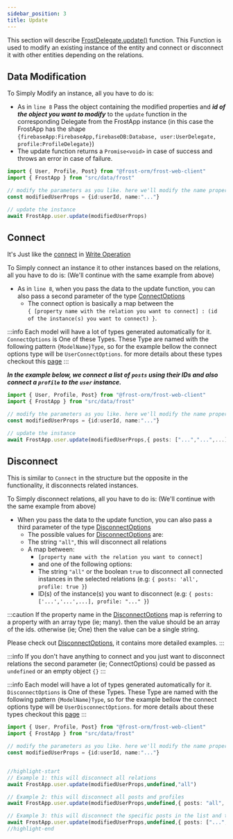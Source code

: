 ```yaml
---
sidebar_position: 3
title: Update
---
```


This section will describe [FrostDelegate.update()](../../api/classes/FrostDelegate#update) function. This Function is used to modify an existing instance of the entity and connect or disconnect it with other entities depending on the relations.

## Data Modification

To Simply Modify an instance, all you have to do is:

- As in `line 8` Pass the object containing the modified properties and ***id of the object you want to modify*** to the `update` function in the corresponding Delegate from the FrostApp instance (in this case the FrostApp has the shape `{firebaseApp:FirebaseApp,firebaseDB:Database, user:UserDelegate, profile:ProfileDelegate}`)
- The update function returns a `Promise<void>` in case of success and throws an error in case of failure.

```ts title=src/index.ts showLineNumbers
import { User, Profile, Post} from "@frost-orm/frost-web-client"
import { FrostApp } from "src/data/frost"

// modify the parameters as you like. here we'll modify the name property
const modifiedUserProps = {id:userId, name:"..."}

// update the instance
await FrostApp.user.update(modifiedUserProps)
```

## Connect

It's Just like the [connect](./write#connect) in [Write Operation](./write#connect)

To Simply connect an instance it to other instances based on the relations, all you have to do is: (We'll continue with the same example from above)

- As in `line 8`, when you pass the data to the update function, you can also pass a second parameter of the type [ConnectOptions](../../api/types/ConnectOptions)
  - The connect option is basically a map between the <br/> `{ [property name with the relation you want to connect] : (id of the instance(s) you want to connect) }`.

:::info
Each model will have a lot of types generated automatically for it. `ConnectOptions` is One of these Types. These Type are named with the following pattern `{ModelName}Type`, so for the example bellow the connect options type will be `UserConnectOptions`.
for more details about these types checkout this [page](../extra/detailed-data-types.mdx)
:::

***In the example below, we connect a list of `posts` using their IDs and also connect a `profile` to the `user` instance.***

```ts title=src/index.ts showLineNumbers
import { User, Profile, Post} from "@frost-orm/frost-web-client"
import { FrostApp } from "src/data/frost"

// modify the parameters as you like. here we'll modify the name property
const modifiedUserProps = {id:userId, name:"..."}

// update the instance
await FrostApp.user.update(modifiedUserProps,{ posts: ["...","...",...], profile: "..."})
```

## Disconnect

This is similar to `Connect` in the structure but the opposite in the functionality, it disconnects related instances.

To Simply disconnect relations, all you have to do is: (We'll continue with the same example from above)

- When you pass the data to the update function, you can also pass a third parameter of the type [DisconnectOptions](../../api/types/DisconnectOptions)
  - The possible values for [DisconnectOptions](../../api/types/DisconnectOptions) are:
  - The string `"all"`, this will disconnect all relations
  - A map between:
    - `[property name with the relation you want to connect]`
    - and one of the following options:
    - The string `"all"` or the boolean `true` to disconnect all connected instances in the selected relations (e.g: `{ posts: 'all', profile: true }`)
    - ID(s) of the instance(s) you want to disconnect (e.g: `{ posts: ['...','...',...], profile: "..." }`)
  
:::caution
If the property name in the [DisconnectOptions](../../api/types/DisconnectOptions) map is referring to a property with an array type (ie; many). then the value should be an array of the ids. otherwise (ie; One) then the value can be a single string.

Please check out [DisconnectOptions](../../api/types/DisconnectOptions), it contains more detailed examples.
:::  

:::info
If you don't have anything to connect and you just want to disconnect relations the second parameter (ie; ConnectOptions) could be passed as `undefined` or an empty object `{}`
:::

:::info
Each model will have a lot of types generated automatically for it. `DisconnectOptions` is One of these Types. These Type are named with the following pattern `{ModelName}Type`, so for the example bellow the connect options type will be `UserDisconnectOptions`.
for more details about these types checkout this [page](../extra/detailed-data-types.mdx)
:::

```ts title=src/index.ts showLineNumbers
import { User, Profile, Post} from "@frost-orm/frost-web-client"
import { FrostApp } from "src/data/frost"

// modify the parameters as you like. here we'll modify the name property
const modifiedUserProps = {id:userId, name:"..."}


//highlight-start
// Example 1: this will disconnect all relations
await FrostApp.user.update(modifiedUserProps,undefined,"all")

// Example 2: this will disconnect all posts and profiles
await FrostApp.user.update(modifiedUserProps,undefined,{ posts: "all", profile: true})

// Example 3: this will disconnect the specific posts in the list and the single profile
await FrostApp.user.update(modifiedUserProps,undefined,{ posts: ["...","...",...], profile: "..."})
//highlight-end

```
